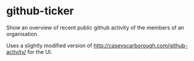 github-ticker
=============

Show an overview of recent public github activity of the members of an 
organisation.

Uses a slightly modified version of http://caseyscarborough.com/github-activity/ 
for the UI.

